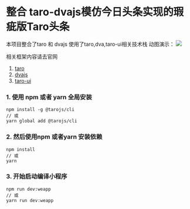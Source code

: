 # 整合 taro-dvajs模仿今日头条实现的瑕疵版Taro头条

本项目整合了taro 和 dvajs
使用了taro,dva,taro-ui相关技术栈
动图演示：
![](https://github.com/LuoShengMen/Taro-toutiao/blob/master/src/asset/Nov-21-2018%2019-40-25.gif)

相关框架内容请去官网

1. [taro](https://github.com/NervJS/taro)
2. [dvajs](https://github.com/dvajs/dva)
3. [taro-ui](https://taro-ui.aotu.io/#/)


### 1. 使用 npm 或者 yarn 全局安装

```
npm install -g @tarojs/cli
// 或
yarn global add @tarojs/cli
```

### 2. 然后使用npm 或者yarn 安装依赖

```
npm install
// 或
yarn
```

### 3. 开始启动编译小程序

```
npm run dev:weapp
// 或
yarn run dev:weapp
```




